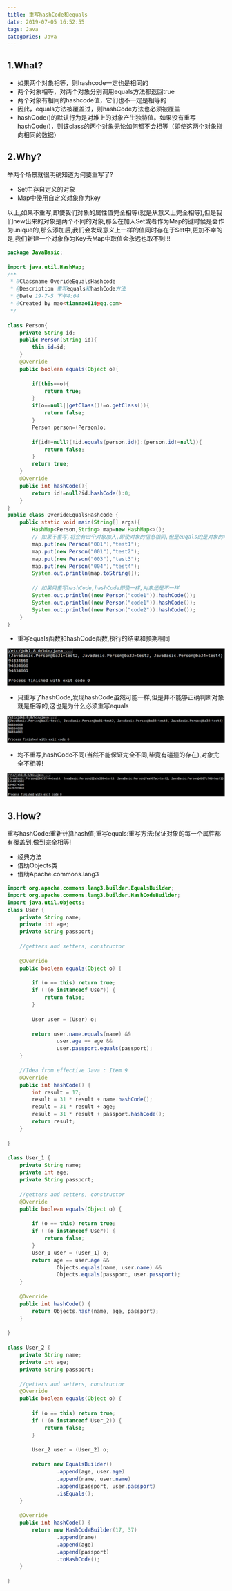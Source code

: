 ```yaml
---
title: 重写hashCode和equals
date: 2019-07-05 16:52:55
tags: Java
catogories: Java
---
```


## 1.What?

- 如果两个对象相等，则hashcode一定也是相同的
- 两个对象相等，对两个对象分别调用equals方法都返回true
- 两个对象有相同的hashcode值，它们也不一定是相等的
- 因此，equals方法被覆盖过，则hashCode方法也必须被覆盖
- hashCode()的默认行为是对堆上的对象产生独特值。如果没有重写hashCode()，则该class的两个对象无论如何都不会相等（即使这两个对象指向相同的数据）

<!--more-->

## 2.Why?

举两个场景就很明确知道为何要重写了?

- Set中存自定义的对象
- Map中使用自定义对象作为key

以上,如果不重写,即使我们对象的属性值完全相等(就是从意义上完全相等),但是我们new出来的对象是两个不同的对象,那么在加入Set或者作为Map的键时候是会作为unique的,那么添加后,我们会发现意义上一样的值同时存在于Set中,更加不幸的是,我们新建一个对象作为Key去Map中取值会永远也取不到!!!

```java
package JavaBasic;

import java.util.HashMap;
/**
 * @Classname OverideEqualsHashcode
 * @Description 重写equals和hashCode方法
 * @Date 19-7-5 下午4:04
 * @Created by mao<tianmao818@qq.com>
 */

class Person{
    private String id;
    public Person(String id){
        this.id=id;
    }
    @Override
    public boolean equals(Object o){

        if(this==o){
            return true;
        }
        if(o==null||getClass()!=o.getClass()){
            return false;
        }
        Person person=(Person)o;

        if(id!=null?(!id.equals(person.id)):(person.id!=null)){
            return false;
        }
        return true;
    }
    @Override
    public int hashCode(){
        return id!=null?id.hashCode():0;
    }
}
public class OverideEqualsHashcode {
    public static void main(String[] args){
        HashMap<Person,String> map=new HashMap<>();
        // 如果不重写,将会有四个对象加入,即使对象的信息相同,但是euqals的是对象的地址,新建一个对象地址肯定不一样
        map.put(new Person("001"),"test1");
        map.put(new Person("001"),"test2");
        map.put(new Person("003"),"test3");
        map.put(new Person("004"),"test4");
        System.out.println(map.toString());

        // 如果只重写hashCode,hashCode即使一样,对象还是不一样
        System.out.println((new Person("code1")).hashCode());
        System.out.println((new Person("code1")).hashCode());
        System.out.println((new Person("code2")).hashCode());
    }
}
```

- 重写equals函数和hashCode函数,执行的结果和预期相同

![](重写hashCode和equals/both.png)

- 只重写了hashCode,发现hashCode虽然可能一样,但是并不能够正确判断对象就是相等的,这也是为什么必须重写equals

![](重写hashCode和equals/only_hash_code.png)

- 均不重写,hashCode不同(当然不能保证完全不同,毕竟有碰撞的存在),对象完全不相等!

![](重写hashCode和equals/none.png)

## 3.How?

重写hashCode:重新计算hash值;重写equals:重写方法:保证对象的每一个属性都有覆盖到,做到完全相等!

- 经典方法
- 借助Objects类
- 借助Apache.commons.lang3

```java
import org.apache.commons.lang3.builder.EqualsBuilder;
import org.apache.commons.lang3.builder.HashCodeBuilder;
import java.util.Objects;
class User {
    private String name;
    private int age;
    private String passport;

    //getters and setters, constructor

    @Override
    public boolean equals(Object o) {

        if (o == this) return true;
        if (!(o instanceof User)) {
            return false;
        }

        User user = (User) o;

        return user.name.equals(name) &&
                user.age == age &&
                user.passport.equals(passport);
    }

    //Idea from effective Java : Item 9
    @Override
    public int hashCode() {
        int result = 17;
        result = 31 * result + name.hashCode();
        result = 31 * result + age;
        result = 31 * result + passport.hashCode();
        return result;
    }

}

class User_1 {
    private String name;
    private int age;
    private String passport;

    //getters and setters, constructor
    @Override
    public boolean equals(Object o) {

        if (o == this) return true;
        if (!(o instanceof User)) {
            return false;
        }
        User_1 user = (User_1) o;
        return age == user.age &&
                Objects.equals(name, user.name) &&
                Objects.equals(passport, user.passport);
    }

    @Override
    public int hashCode() {
        return Objects.hash(name, age, passport);
    }

}

class User_2 {
    private String name;
    private int age;
    private String passport;

    //getters and setters, constructor
    @Override
    public boolean equals(Object o) {

        if (o == this) return true;
        if (!(o instanceof User_2)) {
            return false;
        }

        User_2 user = (User_2) o;

        return new EqualsBuilder()
                .append(age, user.age)
                .append(name, user.name)
                .append(passport, user.passport)
                .isEquals();
    }

    @Override
    public int hashCode() {
        return new HashCodeBuilder(17, 37)
                .append(name)
                .append(age)
                .append(passport)
                .toHashCode();
    }

}
```

